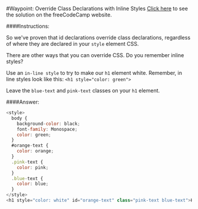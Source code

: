 #Waypoint: Override Class Declarations with Inline Styles
<a href="http://freecodecamp.com/challenges/Waypoint:%20Override%20Class%20Declarations%20with%20Inline%20Styles?solution=%3Cstyle%3E%0A%20%20body%20%7B%0A%20%20%20%20background-color%3A%20black%3B%0A%20%20%20%20font-family%3A%20Monospace%3B%0A%20%20%20%20color%3A%20green%3B%0A%20%20%7D%0A%20%20%23orange-text%20%7B%0A%20%20%20%20color%3A%20orange%3B%0A%20%20%7D%0A%20%20.pink-text%20%7B%0A%20%20%20%20color%3A%20pink%3B%0A%20%20%7D%0A%20%20.blue-text%20%7B%0A%20%20%20%20color%3A%20blue%3B%0A%20%20%7D%0A%3C%2Fstyle%3E%0A%3Ch1%20style%3D%22color%3A%20white%22%20id%3D%22orange-text%22%20class%3D%22pink-text%20blue-text%22%3EHello%20World!%3C%2Fh1%3E%0A" target="_blank">Click here</a> to see the solution on the freeCodeCamp website.


####Instructions:
<p class="wrappable negative-10">So we&apos;ve proven that id declarations override class declarations, regardless of where they are declared in your <code>style</code> element CSS.</p><p class="wrappable negative-10">There are other ways that you can override CSS. Do you remember inline styles?</p><p class="wrappable negative-10">Use an <code>in-line style</code> to try to make our <code>h1</code> element white. Remember, in line styles look like this: <code>&lt;h1 style=&quot;color: green&quot;&gt;</code></p><p class="wrappable negative-10">Leave the <code>blue-text</code> and <code>pink-text</code> classes on your <code>h1</code> element.</p><div class="negative-bottom-margin-30"></div>


####Answer:
```javascript
<style>
  body {
    background-color: black;
    font-family: Monospace;
    color: green;
  }
  #orange-text {
    color: orange;
  }
  .pink-text {
    color: pink;
  }
  .blue-text {
    color: blue;
  }
</style>
<h1 style="color: white" id="orange-text" class="pink-text blue-text">Hello World!</h1>

```